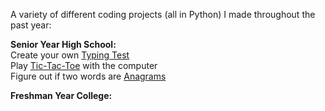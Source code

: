 A variety of different coding projects (all in Python) I made throughout the past year:


**Senior Year High School:**\
Create your own [Typing Test](./highschool/typing_test.py)\
Play [Tic-Tac-Toe](./highschool/tic_tac_toe.py) with the computer\
Figure out if two words are [Anagrams](./highschool/anagrams.py)

**Freshman Year College:**
